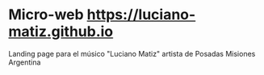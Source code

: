 # Micro-web https://luciano-matiz.github.io
Landing page para el músico "Luciano Matiz" artista de Posadas Misiones Argentina
